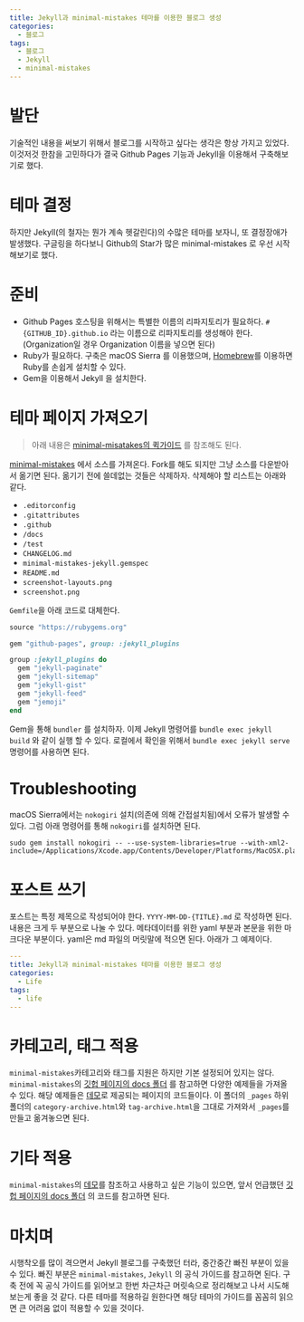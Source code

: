 ```yaml
---
title: Jekyll과 minimal-mistakes 테마를 이용한 블로그 생성
categories:
  - 블로그
tags:
  - 블로그
  - Jekyll
  - minimal-mistakes
---
```


# 발단
기술적인 내용을 써보기 위해서 블로그를 시작하고 싶다는 생각은 항상 가지고 있었다. 이것저것 한참을 고민하다가 결국 Github Pages 기능과 Jekyll을 이용해서 구축해보기로 했다.

# 테마 결정
하지만 Jekyll(의 철자는 뭔가 계속 헷갈린다)의 수많은 테마를 보자니, 또 결정장애가 발생했다. 구글링을 하다보니 Github의 Star가 많은 minimal-mistakes 로 우선 시작해보기로 했다.

# 준비
- Github Pages 호스팅을 위해서는 특별한 이름의 리파지토리가 필요하다. `#{GITHUB_ID}.github.io` 라는 이름으로 리파지토리를 생성해야 한다. (Organization일 경우 Organization 이름을 넣으면 된다)
- Ruby가 필요하다. 구축은 macOS Sierra 를 이용했으며, [Homebrew](https://brew.sh/index_ko.html)를 이용하면 Ruby를 손쉽게 설치할 수 있다. 
- Gem을 이용해서 Jekyll 을 설치한다.

# 테마 페이지 가져오기

> 아래 내용은 [minimal-misatakes의 퀵가이드](https://mmistakes.github.io/minimal-mistakes/docs/quick-start-guide/) 를 참조해도 된다.

[minimal-mistakes](https://github.com/mmistakes/minimal-mistakes) 에서 소스를 가져온다. Fork를 해도 되지만 그냥 소스를 다운받아서 옮기면 된다. 옮기기 전에 쓸데없는 것들은 삭제하자. 삭제해야 할 리스트는 아래와 같다.
- `.editorconfig`
- `.gitattributes`
- `.github`
- `/docs`
- `/test`
- `CHANGELOG.md`
- `minimal-mistakes-jekyll.gemspec`
- `README.md`
- `screenshot-layouts.png`
- `screenshot.png`

`Gemfile`을 아래 코드로 대체한다.
```ruby
source "https://rubygems.org"

gem "github-pages", group: :jekyll_plugins

group :jekyll_plugins do
  gem "jekyll-paginate"
  gem "jekyll-sitemap"
  gem "jekyll-gist"
  gem "jekyll-feed"
  gem "jemoji"
end
```
Gem을 통해 `bundler` 를 설치하자. 이제 Jekyll 명령어를 `bundle exec jekyll build` 와 같이 실행 할 수 있다. 로컬에서 확인을 위해서 `bundle exec jekyll serve` 명령어를 사용하면 된다.

# Troubleshooting
macOS Sierra에서는 `nokogiri` 설치(의존에 의해 간접설치됨)에서 오류가 발생할 수 있다. 그럼 아래 명령어를 통해 `nokogiri`를 설치하면 된다.
```
sudo gem install nokogiri -- --use-system-libraries=true --with-xml2-include=/Applications/Xcode.app/Contents/Developer/Platforms/MacOSX.platform/Developer/SDKs/MacOSX10.12.sdk/usr/include/libxml2/
```

# 포스트 쓰기
포스트는 특정 제목으로 작성되어야 한다. `YYYY-MM-DD-{TITLE}.md` 로 작성하면 된다.
내용은 크게 두 부분으로 나눌 수 있다. 메타데이터를 위한 yaml 부분과 본문을 위한 마크다운 부분이다. yaml은 md 파일의 머릿말에 적으면 된다. 아래가 그 예제이다.
```yaml
---
title: Jekyll과 minimal-mistakes 테마를 이용한 블로그 생성
categories:
  - Life
tags:
  - life
---
```

# 카테고리, 태그 적용
`minimal-mistakes`카테고리와 태그를 지원은 하지만 기본 설정되어 있지는 않다. `minimal-mistakes`의 [깃헙 페이지의 docs 폴더](https://github.com/mmistakes/minimal-mistakes/tree/master/docs) 를 참고하면 다양한 예제들을 가져올 수 있다. 해당 예제들은 [데모](https://mmistakes.github.io/minimal-mistakes/)로 제공되는 페이지의 코드들이다. 이 폴더의 `_pages` 하위 폴더의 `category-archive.html`와 `tag-archive.html`을 그대로 가져와서 `_pages`를 만들고 옮겨놓으면 된다.

# 기타 적용
`minimal-mistakes`의 [데모](https://mmistakes.github.io/minimal-mistakes/)를 참조하고 사용하고 싶은 기능이 있으면, 앞서 언급했던 [깃헙 페이지의 docs 폴더](https://github.com/mmistakes/minimal-mistakes/tree/master/docs) 의 코드를 참고하면 된다.

# 마치며
시행착오를 많이 격으면서 Jekyll 블로그를 구축했던 터라, 중간중간 빠진 부분이 있을 수 있다. 빠진 부분은 `minimal-mistakes`, `Jekyll` 의 공식 가이드를 참고하면 된다. 구축 전에 꼭 공식 가이드를 읽어보고 한번 차근차근 머릿속으로 정리해보고 나서 시도해보는게 좋을 것 같다. 다른 테마를 적용하길 원한다면 해당 테마의 가이드를 꼼꼼히 읽으면 큰 어려움 없이 적용할 수 있을 것이다.
